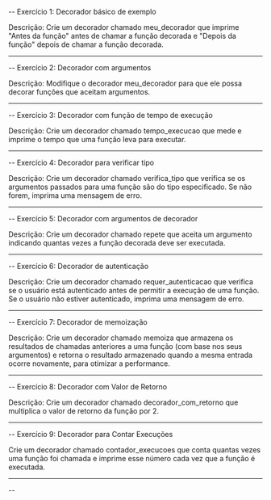 -- Exercício 1: Decorador básico de exemplo

Descrição: Crie um decorador chamado meu_decorador que imprime "Antes da função" antes de chamar a função decorada e "Depois da função" depois de chamar a função decorada.

---

-- Exercício 2: Decorador com argumentos

Descrição: Modifique o decorador meu_decorador para que ele possa decorar funções que aceitam argumentos.

---

-- Exercício 3: Decorador com função de tempo de execução

Descrição: Crie um decorador chamado tempo_execucao que mede e imprime o tempo que uma função leva para executar.

---

-- Exercício 4: Decorador para verificar tipo

Descrição: Crie um decorador chamado verifica_tipo que verifica se os argumentos passados para uma função são do tipo especificado. Se não forem, imprima uma mensagem de erro.

---

-- Exercício 5: Decorador com argumentos de decorador

Descrição: Crie um decorador chamado repete que aceita um argumento indicando quantas vezes a função decorada deve ser executada.

---

-- Exercício 6: Decorador de autenticação

Descrição: Crie um decorador chamado requer_autenticacao que verifica se o usuário está autenticado antes de permitir a execução de uma função. Se o usuário não estiver autenticado, imprima uma mensagem de erro.

---

-- Exercício 7: Decorador de memoização

Descrição: Crie um decorador chamado memoiza que armazena os resultados de chamadas anteriores a uma função (com base nos seus argumentos) e retorna o resultado armazenado quando a mesma entrada ocorre novamente, para otimizar a performance.

---

-- Exercício 8: Decorador com Valor de Retorno

Descrição: Crie um decorador chamado decorador_com_retorno que multiplica o valor de retorno da função por 2.

---

-- Exercício 9: Decorador para Contar Execuções

Crie um decorador chamado contador_execucoes que conta quantas vezes uma função foi chamada e imprime esse número cada vez que a função é executada.

--- 

-- 